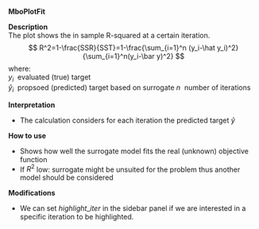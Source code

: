 **MboPlotFit**

**Description**    
 The plot shows the in sample R-squared at a certain iteration.  
 $$
 R^2=1-\frac{SSR}{SST}=1-\frac{\sum_{i=1}^n (y_i-\hat y_i)^2}{\sum_{i=1}^n(y_i-\bar y)^2}
 $$
where:  
$y_i$  evaluated (true) target  
$\hat y_i$  propsoed (predicted) target based on surrogate
$n$  number of iterations

**Interpretation**   
  * The calculation considers for each iteration the predicted target $\hat y$

**How to use**  
  * Shows how well the surrogate model fits the real (unknown) objective function  
  * If $R^2$ low: surrogate might be unsuited for the problem thus another model should be considered
  
**Modifications**
  * We can set $highlight\_iter$ in the sidebar panel if we are interested in a specific iteration to be highlighted.


  

